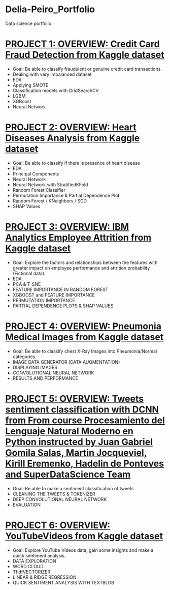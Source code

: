 # Delia-Peiro_Portfolio
Data science portfolio

# [PROJECT 1: OVERVIEW: Credit Card Fraud Detection from Kaggle dataset](https://delia-peiro.github.io/Credit-Card-Fraud-Detection/)
* Goal: Be able to classify fraudulent or genuine credit card transactions.
* Dealing with very imbalanced dataset
* EDA
* Applying SMOTE
* Classification models with GridSearchCV
* LGBM
* XGBoost
* Neural Network

# [PROJECT 2: OVERVIEW: Heart Diseases Analysis from Kaggle dataset](https://delia-peiro.github.io/Heart-Disease/)
* Goal: Be able to classify if there is presence of heart disease
* EDA
* Principal Components
* Neural Network
* Neural Network with StratifiedKFold
* Random Forest Classifier
* Permutation Importance & Partial Dependence Plot
* Random Forest / KNeighbors / SGD
* SHAP Values

# [PROJECT 3: OVERVIEW: IBM Analytics Employee Attrition from Kaggle dataset]( https://delia-peiro.github.io/IBM-Analytics-Employee-Attrition/)
* Goal: Explore the factors and relationships between the features with greater impact on employee performance and attrition probability (Fictional data).
* EDA
* PCA & T-SNE
* FEATURE IMPORTANCE IN RANDOM FOREST
* XGBOOST and FEATURE IMPORTANCE
* PERMUTATION IMPORTANCE
* PARTIAL DEPENDENCE PLOTS & SHAP VALUES

# [PROJECT 4: OVERVIEW: Pneumonia Medical Images from Kaggle dataset]( https://delia-peiro.github.io/Pneumonia-Medical-Images/)
* Goal: Be able to classify chest X-Ray Images into Pneumonia/Normal categories.
* IMAGE DATA GENERATOR (DATA AUGMENTATION)
* DISPLAYING IMAGES
* CONVOLUTIONAL NEURAL NETWORK
* RESULTS AND PERFORMANCE

# [PROJECT 5: OVERVIEW: Tweets sentiment classification with DCNN from From course Procesamiento del Lenguaje Natural Moderno en Python instructed by Juan Gabriel Gomila Salas, Martin Jocqueviel, Kirill Eremenko, Hadelin de Ponteves and SuperDataScience Team]( https://delia-peiro.github.io/Tweets-sentiment-classification-with-DCNN/)
* Goal: Be able to make a sentiment classification of tweets
* CLEANING THE TWEETS & TOKENIZER
* DEEP CONVOLUTIONAL NEURAL NETWORK
* EVALUATION

# [PROJECT 6: OVERVIEW: YouTubeVideos from Kaggle dataset]( https://delia-peiro.github.io/YouTubeVideos/)
* Goal: Explore YouTube Videos data, gain some insights and make a quick sentiment analysis.
* DATA EXPLORATION
* WORD CLOUD
* TfidfVECTORIZER
* LINEAR & RIDGE REGRESSION
* QUICK SENTIMENT ANALYSIS WITH TEXTBLOB
